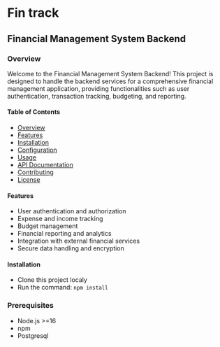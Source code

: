# Fin track

## Financial Management System Backend

### Overview

Welcome to the Financial Management System Backend! This project is designed to handle the backend services for a comprehensive financial management application, providing functionalities such as user authentication, transaction tracking, budgeting, and reporting.

#### Table of Contents

- [Overview](#overview)
- [Features](#features)
- [Installation](#installation)
- [Configuration](#configuration)
- [Usage](#usage)
- [API Documentation](#api-documentation)
- [Contributing](#contributing)
- [License](#license)

#### Features

- User authentication and authorization
- Expense and income tracking
- Budget management
- Financial reporting and analytics
- Integration with external financial services
- Secure data handling and encryption

#### Installation
- Clone this project localy
- Run the command: `npm install`

### Prerequisites

- Node.js >=16
- npm
- Postgresql
